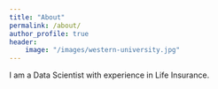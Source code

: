 ```yaml
---
title: "About"
permalink: /about/
author_profile: true
header:
    image: "/images/western-university.jpg"
---
```


I am a Data Scientist with experience in Life Insurance.
